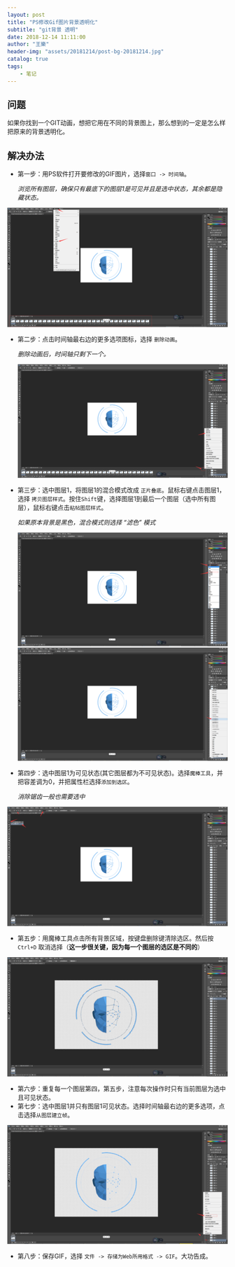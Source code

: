 ```yaml
---
layout: post
title: "PS修改Gif图片背景透明化"
subtitle: "git背景 透明"
date: 2018-12-14 11:11:00
author: "王樂"
header-img: "assets/20181214/post-bg-20181214.jpg"
catalog: true
tags:
    - 笔记
---
```


## 问题

如果你找到一个GIT动画，想把它用在不同的背景图上，那么想到的一定是怎么样把原来的背景透明化。



## 解决办法

- 第一步：用PS软件打开要修改的GIF图片，选择`窗口 -> 时间轴`。

  *浏览所有图层，确保只有最底下的图层1是可见并且是选中状态，其余都是隐藏状态。*

![1544966180706](..\assets\20181216\1544966180706.png)



- 第二步：点击时间轴最右边的更多选项图标，选择 `删除动画`。

  *删除动画后，时间轴只剩下一个。*

  ![1544966486235](..\assets\20181216\1544966486235.png)



- 第三步：选中图层1，将图层1的混合模式改成 `正片叠底`。鼠标右键点击图层1，选择 `拷贝图层样式`。按住`Shift`键，选择图层1到最后一个图层（选中所有图层），鼠标右键点击`粘帖图层样式`。

  *如果原本背景是黑色，混合模式则选择 “滤色” 模式*

  ![1544966827283](..\assets\20181216\1544966827283.png)​	![1544966931759](..\assets\20181216\1544966931759.png)



- 第四步：选中图层1为可见状态(其它图层都为不可见状态)。选择`魔棒工具`，并把容差调为0，并把属性栏选择`添加到选区`。

  *消除锯齿一般也需要选中*

![1544967177785](..\assets\20181216\1544967177785.png)



- 第五步：用魔棒工具点击所有背景区域，按键盘删除键清除选区。然后按 `Ctrl+D` 取消选择（**这一步很关键，因为每一个图层的选区是不同的**）

![1544968148060](..\assets\20181216\1544968148060.png)



- 第六步：重复每一个图层第四，第五步，注意每次操作时只有当前图层为选中且可见状态。
- 第七步：选中图层1并只有图层1可见状态。选择时间轴最右边的更多选项，点击选择`从图层建立帧`。

![1544968424075](..\assets\20181216\1544968424075.png)



- 第八步：保存GIF，选择 `文件 -> 存储为Web所用格式 -> GIF`。大功告成。